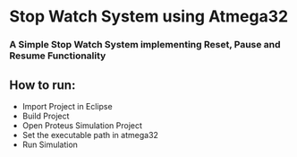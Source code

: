 # Stop Watch System using Atmega32
### A Simple Stop Watch System implementing Reset, Pause and Resume Functionality
## How to run:
- Import Project in Eclipse
- Build Project
- Open Proteus Simulation Project
- Set the executable path in atmega32
- Run Simulation